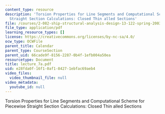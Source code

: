 ```yaml
---
content_type: resource
description: 'Torsion Properties for Line Segments and Computational Scheme for Piecewise
  Straight Section Calculations: Closed Thin alled Sections'
file: /courses/2-082-ship-structural-analysis-design-13-122-spring-2003/e28fda0f16f10af184271ebfac69aeb4_lecture_7a.pdf
file_type: application/pdf
learning_resource_types: []
license: https://creativecommons.org/licenses/by-nc-sa/4.0/
ocw_type: OCWFile
parent_title: Calendar
parent_type: CourseSection
parent_uid: 66cade9f-8156-2287-0b4f-1efb004a50ea
resourcetype: Document
title: lecture_7a.pdf
uid: e28fda0f-16f1-0af1-8427-1ebfac69aeb4
video_files:
  video_thumbnail_file: null
video_metadata:
  youtube_id: null
---
```

Torsion Properties for Line Segments and Computational Scheme for Piecewise Straight Section Calculations: Closed Thin alled Sections
